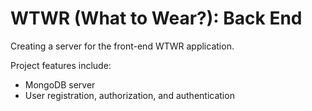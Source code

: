 # WTWR (What to Wear?): Back End

Creating a server for the front-end WTWR application.

Project features include: 
- MongoDB server
- User registration, authorization, and authentication
